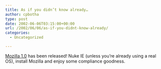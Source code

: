 ```yaml
---
title: As if you didn’t know already…
author: cpbotha
type: post
date: 2002-06-06T03:15:00+00:00
url: /2002/06/06/as-if-you-didnt-know-already/
categories:
  - Uncategorized

---
```

[Mozilla 1.0][1] has been released! Nuke IE (unless you&#8217;re already using a real OS), install Mozilla and enjoy some compliance goodness.

 [1]: http://www.mozillazine.org/
